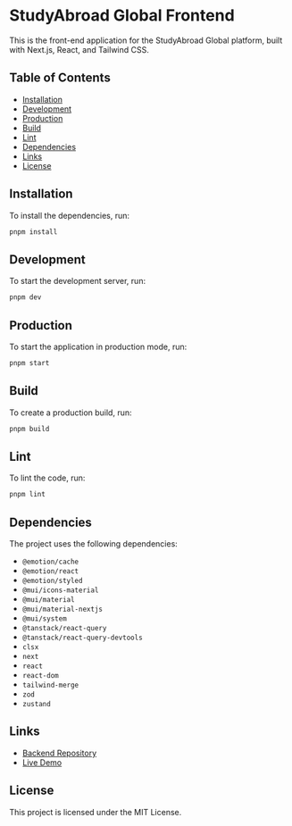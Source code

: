 # StudyAbroad Global Frontend

This is the front-end application for the StudyAbroad Global platform, built with Next.js, React, and Tailwind CSS.

## Table of Contents

- [Installation](#installation)
- [Development](#development)
- [Production](#production)
- [Build](#build)
- [Lint](#lint)
- [Dependencies](#dependencies)
- [Links](#links)
- [License](#license)

## Installation

To install the dependencies, run:

```bash
pnpm install
```

## Development

To start the development server, run:

```bash
pnpm dev
```

## Production

To start the application in production mode, run:

```bash
pnpm start
```

## Build

To create a production build, run:

```bash
pnpm build
```

## Lint

To lint the code, run:

```bash
pnpm lint
```

## Dependencies

The project uses the following dependencies:

- `@emotion/cache`
- `@emotion/react`
- `@emotion/styled`
- `@mui/icons-material`
- `@mui/material`
- `@mui/material-nextjs`
- `@mui/system`
- `@tanstack/react-query`
- `@tanstack/react-query-devtools`
- `clsx`
- `next`
- `react`
- `react-dom`
- `tailwind-merge`
- `zod`
- `zustand`

## Links

- [Backend Repository](https://github.com/nasro-dadi/studyabroad-global-back)
- [Live Demo](https://studyabroad-global-front.onrender.com)

## License

This project is licensed under the MIT License.
